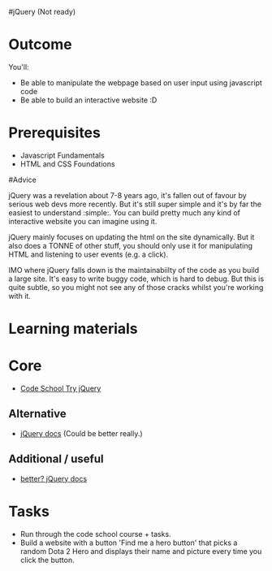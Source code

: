 #jQuery (Not ready)

# Outcome

You'll:

* Be able to manipulate the webpage based on user input using javascript code
* Be able to build an interactive website :D

# Prerequisites

* Javascript Fundamentals
* HTML and CSS Foundations

#Advice

jQuery was a revelation about 7-8 years ago, it's fallen out of favour by serious web devs more recently. But it's still super simple and it's by far the easiest to understand :simple:. You can build pretty much any kind of interactive website you can imagine using it.

jQuery mainly focuses on updating the html on the site dynamically. But it also does a TONNE of other stuff, you should only use it for manipulating HTML and listening to user events (e.g. a click).

IMO where jQuery falls down is the maintainabiilty of the code as you build a large site. It's easy to write buggy code, which is hard to debug. But this is quite subtle, so you might not see any of those cracks whilst you're working with it.

# Learning materials

# Core

* [Code School Try jQuery](https://www.codeschool.com/courses/try-jquery)

## Alternative

* [jQuery docs](https://api.jquery.com/) (Could be better really.)
## Additional / useful
* [better? jQuery docs](http://jqapi.com/)

# Tasks

* Run through the code school course + tasks.
* Build a website with a button 'Find me a hero button' that picks a random Dota 2 Hero and displays their name and picture every time you click the button.

